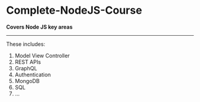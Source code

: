 # Complete-NodeJS-Course
<b>Covers Node JS key areas</b>
<hr/>
<p>
  These includes:<br>
  <ol>
    <li>Model View Controller</li>
    <li>REST APIs</li>
    <li>GraphQL</li>
    <li>Authentication</li>
    <li>MongoDB</li>
    <li>SQL</li>
    <li>...</li>
  </ol>
</p>
